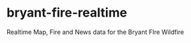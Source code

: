 bryant-fire-realtime
====================

Realtime Map, Fire and News data for the Bryant FIre Wildfire

